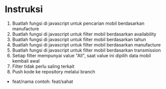 # Instruksi

1. Buatlah fungsi di javascript untuk pencarian mobil berdasarkan manufacture
2. Buatlah fungsi di javascript untuk filter mobil berdasarkan availability
3. Buatlah fungsi di javascript untuk filter mobil berdasarkan tahun
4. Buatlah fungsi di javascript untuk filter mobil berdasarkan manufacture
5. Buatlah fungsi di javascript untuk filter mobil berdasarkan transmission
6. Setiap filter mempunyai value "All", saat value ini dipilih data mobil kembali awal
7. Filter tidak perlu saling terkait
8. Push kode ke repository melalui branch

- feat/nama
  contoh:
  feat/sahat
